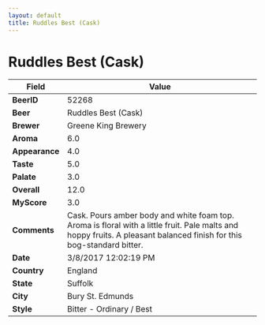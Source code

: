```yaml
---
layout: default
title: Ruddles Best (Cask)
---
```


# Ruddles Best (Cask)

| Field         | Value     |
|---------------|-----------|
| **BeerID** | 52268 |
| **Beer** | Ruddles Best (Cask) |
| **Brewer** | Greene King Brewery |
| **Aroma** | 6.0 |
| **Appearance** | 4.0 |
| **Taste** | 5.0 |
| **Palate** | 3.0 |
| **Overall** | 12.0 |
| **MyScore** | 3.0 |
| **Comments** | Cask. Pours amber body and white foam top. Aroma is floral with a little fruit. Pale malts and hoppy fruits. A pleasant balanced finish for this bog-standard bitter. |
| **Date** | 3/8/2017 12:02:19 PM |
| **Country** | England |
| **State** | Suffolk |
| **City** | Bury St. Edmunds |
| **Style** | Bitter - Ordinary / Best |
